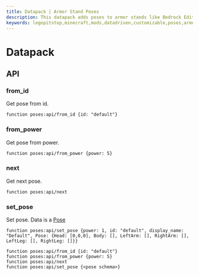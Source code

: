 ```yaml
---
title: Datapack | Armor Stand Poses
description: This datapack adds poses to armor stands like Bedrock Edition. Redstone is the same as bedrock. You can even create your data-driven poses!
keywords: legopitstop,minecraft,mods,datadriven,customizable,poses,armorstand,datapack,fabricmc
---
```


# Datapack

## API

### from_id

Get pose from id.

```mcfunction
function poses:api/from_id {id: "default"}
```

### from_power

Get pose from power.

```mcfunction
function poses:api/from_power {power: 5}
```

### next

Get next pose.

```mcfunction
function poses:api/next
```

### set_pose

Set pose. Data is a [Pose](./pose-format.md)

```mcfunction
function poses:api/set_pose {power: 1, id: "default", display_name: "Default", Pose: {Head: [0,0,0], Body: [], LeftArm: [], RightArm: [], LeftLeg: [], RightLeg: []}}
```

```mcfunction
function poses:api/from_id {id: "default"}
function poses:api/from_power {power: 5}
function poses:api/next
function poses:api/set_pose {<pose schema>}
```
